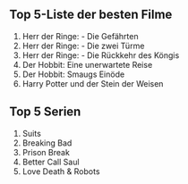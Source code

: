 ## Top 5-Liste der besten Filme
1. Herr der Ringe: - Die Gefährten
2. Herr der Ringe: - Die zwei Türme
3. Herr der Ringe: - Die Rückkehr des Köngis
4. Der Hobbit: Eine unerwartete Reise
5. Der Hobbit: Smaugs Einöde
6. Harry Potter und der Stein der Weisen

## Top 5 Serien
1. Suits
2. Breaking Bad
3. Prison Break
4. Better Call Saul
5. Love Death & Robots
